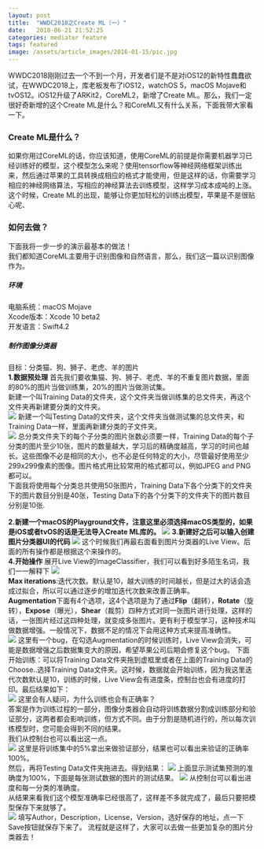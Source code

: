 ```yaml
---
layout: post
title:  "WWDC2018之Create ML（一）"
date:   2018-06-21 21:52:25
categories: mediator feature
tags: featured
image: /assets/article_images/2016-01-15/pic.jpg
---
```

WWDC2018刚刚过去一个不到一个月，开发者们是不是对iOS12的新特性蠢蠢欲试，在WWDC2018上，库老板发布了iOS12，watchOS 5，macOS Mojave和tvOS12。iOS12升级了ARKit2，CoreML2，新增了Create ML。那么，我们一定很好奇新增的这个Create ML是什么？和CoreML又有什么关系，下面我带大家看一下。
### **Create ML是什么？**
如果你用过CoreML的话，你应该知道，使用CoreML的前提是你需要机器学习已经训练好的模型，这个模型怎么来呢？使用tensorflow等神经网络框架训练出来，然后通过苹果的工具转换成相应的格式才能使用，但是这样的话，你需要学习相应的神经网络算法，写相应的神经算法去训练模型，这样学习成本成吨的上涨。这个时候，Create ML的出现，能够让你更加轻松的训练出模型，苹果是不是很贴心呢、
### **如何去做？**
下面我将一步一步的演示最基本的做法！  
我们都知道CoreML主要用于识别图像和自然语言，那么，我们这一篇以识别图像作为。  
##### **环境**
电脑系统：macOS Mojave  
Xcode版本：Xcode 10 beta2  
开发语言：Swift4.2   
##### **制作图像分类器**
目标：分类猫、狗、狮子、老虎、羊的图片  
**1.数据预处理**
首先我们要收集猫、狗、狮子、老虎、羊的不重复图片数据，里面的80%的图片当做训练集，20%的图片当做测试集。  
新建一个叫Training Data的文件夹，这个文件夹当做训练集的总文件夹，再这个文件夹再新建要分类的文件夹。  
![](/assets/article_images/2018-06-21/pic13.png)
新建一个叫Testing Data的文件夹，这个文件夹当做测试集的总文件夹，和Training Data一样，里面再新建分类的子文件夹。  
![](/assets/article_images/2018-06-21/pic14.png)
总分类文件夹下的每个子分类的图片张数必须要一样，Training Data的每个子分类的图片至少10张，图片的数量越大，学习后的精确度越高，学习的时间也越长。这些图像不必是相同的大小，也不必是任何特定的大小，尽管最好使用至少299x299像素的图像。图片格式用比较常用的格式都可以，例如JPEG and PNG都可以。  
下面我将使用每个分类总共使用50张图片，Training Data下各个分类下的文件夹下的图片数目分别是40张，Testing Data下的各个分类下的文件夹下的图片数目分别是10张.

**2.新建一个macOS的Playground文件，注意这里必须选择macOS类型的，如果是iOS或者tvOS的话是无法导入Create ML库的。**
![](/assets/article_images/2018-06-21/pic1.png)
**3.新建好之后可以输入创建图片分类器UI的代码**
![](/assets/article_images/2018-06-21/pic2.png)
这个时候我们再最右面看到图片分类器的Live View。后面的所有操作都是根据这个来操作的。  
**4.开始操作**
展开Live View的ImageClassifier，我们可以看到好多陌生名词，我们一一解释下
![](/assets/article_images/2018-06-21/pic5.png)  
**Max iterations**:迭代次数。默认是10，越大训练的时间越长，但是过大的话会造成过拟合，所以可以通过逐步的增加迭代次数来改善正确率。   
**Augmentation**下面有4个选项，这4个选项是为了通过**Flip**（翻转），**Rotate**（旋转），**Expose**（曝光），**Shear**（裁剪）四种方式对同一张图片进行处理，这样的话，一张图片经过这四种处理，就变成多张图片。更有利于模型学习，这种技术叫做数据增强。一般情况下，数据不足的情况下会用这种方式来提高准确性。  
![](/assets/article_images/2018-06-21/pic6.png)
这里有一个bug，在勾选Augmentation的时候训练时，Live View会消失，可能是数据增强之后数据集变大的原因，希望苹果公司后期会修复这个bug。
下面开始训练：可以将Training Data文件夹拖到虚框里或者在上面的Training Data的Choose..选择Training Data文件夹。这时候，数据就会开始训练，因为我这里迭代次数默认是10，训练的时候，Live View会有进度条，控制台也会有进度的打印。最后结果如下：  
![](/assets/article_images/2018-06-21/pic7.png)
这里会有人疑问，为什么训练也会有正确率？  
答案是作为训练过程的一部分，图像分类器会自动将训练数据分割成训练部分和验证部分，这两者都会影响训练，但方式不同。由于分割是随机进行的，所以每次训练模型时，您可能会得到不同的结果。  
我们从控制台也可以看出这一点。  
![](/assets/article_images/2018-06-21/pic10.png)
这里是将训练集中的5%拿出来做验证部分，结果也可以看出来验证的正确率100%。  
然后，再将Testing Data文件夹拖进去。得到结果：
![](/assets/article_images/2018-06-21/pic8.png)
上面显示测试集预测的准确度为100%，下面是每张测试数据的图片的测试结果。
![](/assets/article_images/2018-06-21/pic11.png)
从控制台可以看出进度和每一分类的准确度。  
从结果来看我们这个模型准确率已经很高了，这样差不多就完成了，最后只要把模型保存下来就够了。  
![](/assets/article_images/2018-06-21/pic9.png)
填写Author，Description，License，Version，选好保存的地址，点一下Save按钮就保存下来了。
流程就是这样了，大家可以去做一些更加复杂的图片分类器去！







